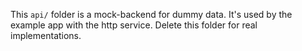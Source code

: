 This `api/` folder is a mock-backend for dummy data. It's used by the example app with the http service. Delete this folder for real implementations.